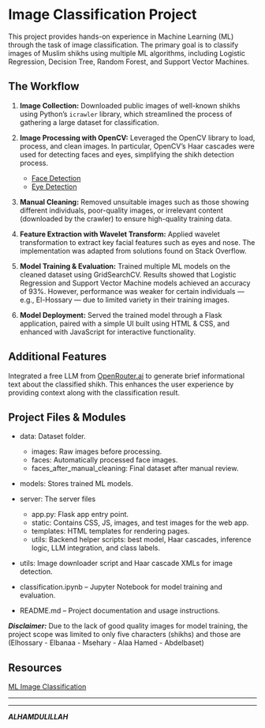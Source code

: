 # Image Classification Project
This project provides hands-on experience in Machine Learning (ML) through the task of image classification. The primary goal is to classify images of Muslim shikhs using multiple ML algorithms, including Logistic Regression, Decision Tree, Random Forest, and Support Vector Machines.


## The Workflow
1. **Image Collection:** Downloaded public images of well-known shikhs using Python’s `icrawler` library, which streamlined the process of gathering a large dataset for classification.
   
2. **Image Processing with OpenCV:** Leveraged the OpenCV library to load, process, and clean images. In particular, OpenCV’s Haar cascades were used for detecting faces and eyes, simplifying the shikh detection process.
   * [Face Detection](https://github.com/opencv/opencv/blob/4.x/data/haarcascades/haarcascade_frontalface_default.xml)
   * [Eye Detection](https://github.com/opencv/opencv/blob/4.x/data/haarcascades/haarcascade_eye.xml)
     
3. **Manual Cleaning:** Removed unsuitable images such as those showing different individuals, poor-quality images, or irrelevant content (downloaded by the crawler) to ensure high-quality training data.
   
4. **Feature Extraction with Wavelet Transform:** Applied wavelet transformation to extract key facial features such as eyes and nose. The implementation was adapted from solutions found on Stack Overflow.
  
5. **Model Training & Evaluation:** Trained multiple ML models on the cleaned dataset using GridSearchCV. Results showed that Logistic Regression and Support Vector Machine models achieved an accuracy of 93%. However, performance was weaker for certain individuals — e.g., El-Hossary — due to limited variety in their training images.
   
6. **Model Deployment:** Served the trained model through a Flask application, paired with a simple UI built using HTML & CSS, and enhanced with JavaScript for interactive functionality.


## Additional Features
Integrated a free LLM from [OpenRouter.ai](https://openrouter.ai/) to generate brief informational text about the classified shikh. This enhances the user experience by providing context along with the classification result.


## Project Files & Modules

- data:  Dataset folder.
   - images: Raw images before processing.
   - faces: Automatically processed face images.
   - faces_after_manual_cleaning: Final dataset after manual review.

- models: Stores trained ML models.

- server: The server files
   - app.py: Flask app entry point.
   - static: Contains CSS, JS, images, and test images for the web app.
   - templates: HTML templates for rendering pages.
   - utils: Backend helper scripts: best model, Haar cascades, inference logic, LLM integration, and class labels.

- utils: Image downloader script and Haar cascade XMLs for image detection.
  
- classification.ipynb – Jupyter Notebook for model training and evaluation.

- README.md – Project documentation and usage instructions.




***Disclaimer:*** Due to the lack of good quality images for model training, the project scope was limited to only five characters (shikhs) and those are (Elhossary - Elbanaa - Msehary - Alaa Hamed - Abdelbaset)





## Resources 
  [ML Image Classification](https://www.youtube.com/playlist?list=PLeo1K3hjS3uvaRHZLl-jLovIjBP14QTXc)

  
---
---
***ALHAMDULILLAH***
   

  
